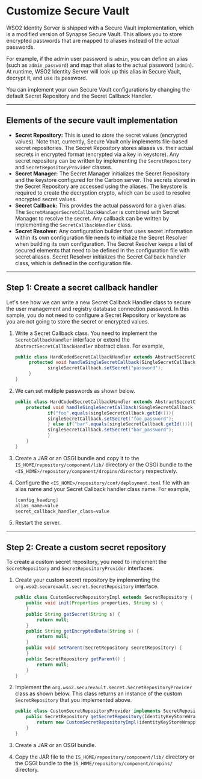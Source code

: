 # Customize Secure Vault

WSO2 Identity Server is shipped with a Secure Vault implementation, which is a
modified version of Synapse Secure Vault. This allows you to store
encrypted passwords that are mapped to aliases instead of the actual passwords. 

For example, if the admin user password is `admin`, you can define an alias (such as `admin_password`) and map that alias to the actual password (`admin`). At runtime, WSO2 Identity Server will look up this alias in Secure Vault, decrypt it, and use its password.

You can implement your own Secure Vault configurations by changing the default Secret Repository and the Secret Callback Handler.

---

## Elements of the secure vault implementation

-   **Secret Repository:** This is used to store the secret values
    (encrypted values). Note that, currently, Secure Vault
    only implements file-based secret repositories. The Secret
    Repository stores aliases vs. their actual secrets in encrypted
    format (encrypted via a key in keystore). Any secret repository
    can be written by implementing the `SecretRepository` and `SecretRepositoryProvider` classes. 
-   **Secret Manager:** The Secret Manager initializes the Secret
    Repository and the keystore configured for the Carbon server. The
    secrets stored in the Secret Repository are accessed using the
    aliases. The keystore is required to create the decryption crypto,
    which can be used to resolve encrypted secret values.  
-   **Secret Callback:** This provides the actual password for a given
    alias. The `SecretManagerSecretCallbackHandler` is
    combined with Secret Manager to resolve the secret. Any callback can
    be written by implementing the `SecretCallbackHandler` class.
-   **Secret Resolver:** Any configuration builder that uses secret
    information within its own configuration file needs to initialize
    the Secret Resolver when building its own configuration. The Secret
    Resolver keeps a list of secured elements that need to be defined in
    the configuration file with secret aliases. Secret Resolver
    initializes the Secret Callback handler class, which is defined in
    the configuration file.

---

## Step 1: Create a secret callback handler

Let's see how we can write a new Secret Callback Handler class to secure
the user management and registry database connection password. In this
sample, you do not need to configure a Secret Repository or keystore as you are not going to store the secret or
encrypted values.

1.  Write a Secret Callback class. You need to implement the
    `SecretCallbackHandler` interface or extend the
    `AbstractSecretCallbackHandler` abstract class. For example,  

    ``` java
    public class HardCodedSecretCallbackHandler extends AbstractSecretCallbackHandler {
         protected void handleSingleSecretCallback(SingleSecretCallback singleSecretCallback) {
                singleSecretCallback.setSecret("password");
         }
    }
    ```

2.  We can set multiple passwords as shown below.

    ``` java
    public class HardCodedSecretCallbackHandler extends AbstractSecretCallbackHandler {
        protected void handleSingleSecretCallback(SingleSecretCallback singleSecretCallback) {
                if("foo".equals(singleSecretCallback.getId())){
                singleSecretCallback.setSecret("foo_password");
                } else if("bar".equals(singleSecretCallback.getId())){
                singleSecretCallback.setSecret("bar_password");
                }
        }
    }
    ```

3.  Create a JAR or an OSGI bundle and copy it to the
    `IS_HOME/repository/component/lib/` directory or the OSGI bundle to the
    `<IS_HOME>/repository/component/dropins/directory` respectively.

4.  Configure the `<IS_HOME>/repository/conf/deployment.toml` file with an alias name and your Secret Callback handler class name. For example,  

    ``` java
    [config_heading]
    alias_name=value
    secret_callback_handler_class=value
    ```

5.  Restart the server.

---

## Step 2: Create a custom secret repository

To create a custom secret repository, you need to implement the `SecretRepository` and `SecretRepositoryProvider` interfaces.

1.  Create your custom secret repository by implementing the `org.wso2.securevault.secret.SecretRepository` interface.

    ``` java
    public class CustomSecretRepositoryImpl extends SecretRepository {
        public void init(Properties properties, String s) {
        }
        public String getSecret(String s) {
            return null;
        }
        public String getEncryptedData(String s) {
            return null;
        }
        public void setParent(SecretRepository secretRepository) {
        }
        public SecretRepository getParent() {
            return null;
        }
    } 
    ```

2.  Implement the `org.wso2.securevault.secret.SecretRepositoryProvider` class as shown below. This class returns an instance of the custom `SecretRepository` that you implemented above.

    ``` java
    public class CustomSecretRepositoryProvider implements SecretRepositoryProvider {
        public SecretRepository getSecretRepository(IdentityKeyStoreWrapper identityKeyStoreWrapper, TrustKeyStoreWrapper trustKeyStoreWrapper) {
            return new CustomSecretRepositoryImpl(identityKeyStoreWrapper, trustKeyStoreWrapper);
        }
    } 
    ```

3.  Create a JAR or an OSGI bundle.

4.  Copy the JAR file to the `IS_HOME/repository/component/lib/` directory or the OSGI bundle to the `IS_HOME/repository/component/dropins/` directory.
